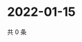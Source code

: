 # 2022-01-15

共 0 条

<!-- BEGIN WEIBO -->
<!-- 最后更新时间 Sat Jan 15 2022 22:08:24 GMT+0800 (China Standard Time) -->

<!-- END WEIBO -->
